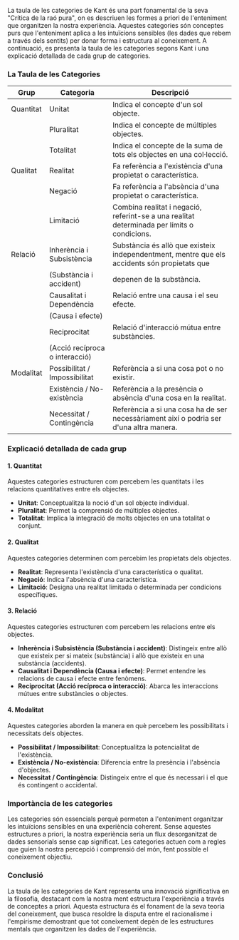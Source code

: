 La taula de les categories de Kant és una part fonamental de la seva "Crítica de la raó pura", on es descriuen les formes a priori de l'enteniment que organitzen la nostra experiència. Aquestes categories són conceptes purs que l'enteniment aplica a les intuïcions sensibles (les dades que rebem a través dels sentits) per donar forma i estructura al coneixement. A continuació, es presenta la taula de les categories segons Kant i una explicació detallada de cada grup de categories.

### La Taula de les Categories

| Grup         | Categoria                           | Descripció                                                                                        |
|--------------|-------------------------------------|---------------------------------------------------------------------------------------------------|
| Quantitat    | Unitat                              | Indica el concepte d'un sol objecte.                                                              |
|              | Pluralitat                          | Indica el concepte de múltiples objectes.                                                          |
|              | Totalitat                           | Indica el concepte de la suma de tots els objectes en una col·lecció.                             |
| Qualitat     | Realitat                            | Fa referència a l'existència d'una propietat o característica.                                    |
|              | Negació                             | Fa referència a l'absència d'una propietat o característica.                                       |
|              | Limitació                           | Combina realitat i negació, referint-se a una realitat determinada per límits o condicions.       |
| Relació      | Inherència i Subsistència          | Substància és allò que existeix independentment, mentre que els accidents són propietats que      |
|              | (Substància i accident)             | depenen de la substància.                                                                         |
|              | Causalitat i Dependència            | Relació entre una causa i el seu efecte.                                                          |
|              | (Causa i efecte)                    |                                                                                                   |
|              | Reciprocitat                        | Relació d'interacció mútua entre substàncies.                                                     |
|              | (Acció recíproca o interacció)     |                                                                                                   |
| Modalitat    | Possibilitat / Impossibilitat       | Referència a si una cosa pot o no existir.                                                        |
|              | Existència / No-existència          | Referència a la presència o absència d'una cosa en la realitat.                                    |
|              | Necessitat / Contingència           | Referència a si una cosa ha de ser necessàriament així o podria ser d'una altra manera.            |


### Explicació detallada de cada grup

#### 1. Quantitat
Aquestes categories estructuren com percebem les quantitats i les relacions quantitatives entre els objectes.
- **Unitat**: Conceptualitza la noció d'un sol objecte individual.
- **Pluralitat**: Permet la comprensió de múltiples objectes.
- **Totalitat**: Implica la integració de molts objectes en una totalitat o conjunt.

#### 2. Qualitat
Aquestes categories determinen com percebim les propietats dels objectes.
- **Realitat**: Representa l'existència d'una característica o qualitat.
- **Negació**: Indica l'absència d'una característica.
- **Limitació**: Designa una realitat limitada o determinada per condicions específiques.

#### 3. Relació
Aquestes categories estructuren com percebem les relacions entre els objectes.
- **Inherència i Subsistència (Substància i accident)**: Distingeix entre allò que existeix per si mateix (substància) i allò que existeix en una substància (accidents).
- **Causalitat i Dependència (Causa i efecte)**: Permet entendre les relacions de causa i efecte entre fenòmens.
- **Reciprocitat (Acció recíproca o interacció)**: Abarca les interaccions mútues entre substàncies o objectes.

#### 4. Modalitat
Aquestes categories aborden la manera en què percebem les possibilitats i necessitats dels objectes.
- **Possibilitat / Impossibilitat**: Conceptualitza la potencialitat de l'existència.
- **Existència / No-existència**: Diferencia entre la presència i l'absència d'objectes.
- **Necessitat / Contingència**: Distingeix entre el que és necessari i el que és contingent o accidental.

### Importància de les categories

Les categories són essencials perquè permeten a l'enteniment organitzar les intuïcions sensibles en una experiència coherent. Sense aquestes estructures a priori, la nostra experiència seria un flux desorganitzat de dades sensorials sense cap significat. Les categories actuen com a regles que guien la nostra percepció i comprensió del món, fent possible el coneixement objectiu.

### Conclusió

La taula de les categories de Kant representa una innovació significativa en la filosofia, destacant com la nostra ment estructura l'experiència a través de conceptes a priori. Aquesta estructura és el fonament de la seva teoria del coneixement, que busca resoldre la disputa entre el racionalisme i l'empirisme demostrant que tot coneixement depèn de les estructures mentals que organitzen les dades de l'experiència.
